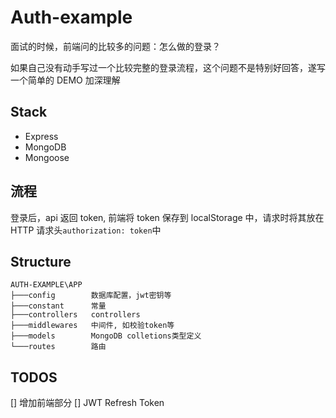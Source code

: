 # Auth-example

面试的时候，前端问的比较多的问题：怎么做的登录？

如果自己没有动手写过一个比较完整的登录流程，这个问题不是特别好回答，遂写一个简单的 DEMO 加深理解

## Stack

- Express
- MongoDB
- Mongoose

## 流程

登录后，api 返回 token, 前端将 token 保存到 localStorage 中，请求时将其放在 HTTP 请求头`authorization: token`中

## Structure

```
AUTH-EXAMPLE\APP
├───config        数据库配置，jwt密钥等
├───constant      常量
├───controllers   controllers
├───middlewares   中间件, 如校验token等
├───models        MongoDB colletions类型定义
└───routes        路由
```

## TODOS

[] 增加前端部分
[] JWT Refresh Token
